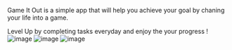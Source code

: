 
Game It Out is a simple app that will help you achieve your goal by chaning your life into a game.

Level Up by completing tasks everyday and enjoy the your progress !
![image](https://user-images.githubusercontent.com/120920696/235938152-02085b92-8011-432e-8e4a-454ca53008ba.png)
![image](https://user-images.githubusercontent.com/120920696/235938485-19f8b50c-345a-44c8-b442-e111e0c3f2fe.png)
![image](https://user-images.githubusercontent.com/120920696/235938602-495c990a-5b9d-48a8-a844-1b97f2527bc9.png)

